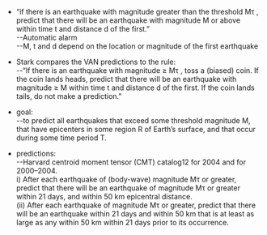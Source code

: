 * “if there is an earthquake with magnitude greater than the threshold Mτ , predict that there will be an earthquake with magnitude M or above within time t and distance d of the first.”  
--Automatic alarm  
--M, t and d depend on the location or magnitude of the first earthquake  

* Stark compares the VAN predictions to the rule:  
--“If there is an earthquake with magnitude ≥ Mτ , toss a (biased) coin. If the coin lands heads, predict that there will be an earthquake with magnitude ≥ M within time t and distance d of the first. If the coin lands tails, do not make a prediction.”  

* goal:  
--to predict all earthquakes that exceed some threshold magnitude M, that have epicenters in some region R of Earth’s surface, and that occur during some time period T.  

* predictions:  
--Harvard centroid moment tensor (CMT) catalog12 for 2004 and for 2000–2004.  
i) After each earthquake of (body-wave) magnitude Mτ or greater, predict that there will be an earthquake of magnitude Mτ or greater within 21 days, and within 50 km epicentral distance.  
(ii) After each earthquake of magnitude Mτ or greater, predict that there will be an earthquake within 21 days and within 50 km that is at least as large as any within 50 km within 21 days prior to its occurrence.  


